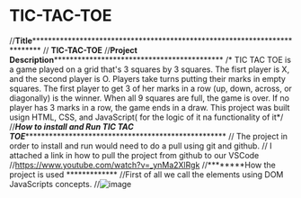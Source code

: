 # TIC-TAC-TOE
//********Title**********************************************************************************
// ******TIC-TAC-TOE******
//********Project Description***************************************************
/* TIC TAC TOE is a game played on a grid that's 3 squares by 3 squares.
The fisrt player is  X, and the second player is O. Players take turns putting their marks in empty squares.
The first player to get 3 of her marks in a row (up, down, across, or diagonally) is the winner.
When all 9 squares are full, the game is over. If no player has 3 marks in a row, the game ends in a draw. 
This project was built usign HTML, CSS, and JavaScript( for the logic of it na functionality of it*/
//*********How to install and Run TIC TAC TOE************************************************************
// The project in order to install and run would need to do a pull using git and github. 
// I attached a link in how to pull the project from github to our VSCode //https://www.youtube.com/watch?v=_ynMa2XlRgk
//********How the project is used *************
//First of all we call the elements using DOM JavaScripts concepts.
//![image](https://user-images.githubusercontent.com/110556973/190923256-6789c3e0-5de0-403d-9dbf-71217a6da49a.png)

